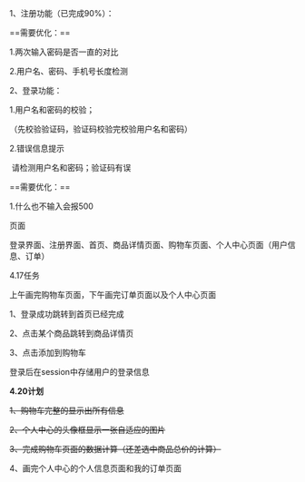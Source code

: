 1、注册功能（已完成90%）：

==需要优化：==

1.两次输入密码是否一直的对比

2.用户名、密码、手机号长度检测

2、登录功能：

1.用户名和密码的校验；

（先校验验证码，验证码校验完校验用户名和密码）

2.错误信息提示

​	请检测用户名和密码；验证码有误

==需要优化：==

1.什么也不输入会报500





页面

登录界面、注册界面、首页、商品详情页面、购物车页面、个人中心页面（用户信息、订单）



4.17任务

上午画完购物车页面，下午画完订单页面以及个人中心页面



1、登录成功跳转到首页已经完成

2、点击某个商品跳转到商品详情页

3、点击添加到购物车



登录后在session中存储用户的登录信息



**4.20计划**

~~1、购物车完整的显示出所有信息~~

~~2、个人中心的头像框显示一张自适应的图片~~

~~3、完成购物车页面的数据计算（还差选中商品总价的计算）~~

4、画完个人中心的个人信息页面和我的订单页面
